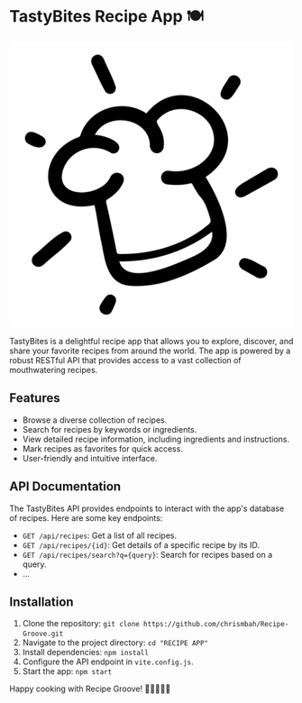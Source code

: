 # TastyBites Recipe App 🍽️

![TastyBites Logo](/public/chef.svg)

TastyBites is a delightful recipe app that allows you to explore, discover, and share your favorite recipes from around the world. The app is powered by a robust RESTful API that provides access to a vast collection of mouthwatering recipes.

## Features

- Browse a diverse collection of recipes.
- Search for recipes by keywords or ingredients.
- View detailed recipe information, including ingredients and instructions.
- Mark recipes as favorites for quick access.
- User-friendly and intuitive interface.

## API Documentation

The TastyBites API provides endpoints to interact with the app's database of recipes. Here are some key endpoints:

- `GET /api/recipes`: Get a list of all recipes.
- `GET /api/recipes/{id}`: Get details of a specific recipe by its ID.
- `GET /api/recipes/search?q={query}`: Search for recipes based on a query.
- ...

## Installation

1. Clone the repository: `git clone https://github.com/chrismbah/Recipe-Groove.git`
2. Navigate to the project directory: `cd "RECIPE APP"`
3. Install dependencies: `npm install`
4. Configure the API endpoint in `vite.config.js`.
5. Start the app: `npm start`

Happy cooking with Recipe Groove! 🍳👨‍🍳👩‍🍳
